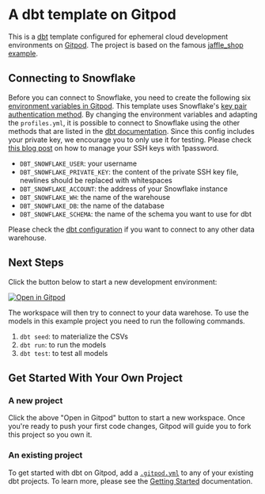 # A dbt template on Gitpod

This is a [dbt](https://www.getdbt.com/) template configured for ephemeral cloud development environments on [Gitpod](https://www.gitpod.io/). The project is based on the famous [jaffle_shop example](https://github.com/dbt-labs/jaffle_shop/).

## Connecting to Snowflake

Before you can connect to Snowflake, you need to create the following six [environment variables in Gitpod](https://gitpod.io/user/variables). This template uses Snowflake's [key pair authentication method](https://docs.snowflake.com/en/user-guide/key-pair-auth). By changing the environment variables and adapting the `profiles.yml`, it is possible to connect to Snowflake using the other methods that are listed in the [dbt documentation](https://docs.getdbt.com/reference/warehouse-setups/snowflake-setup). Since this config includes your private key, we encourage you to only use it for testing. Please check [this blog post](https://www.gitpod.io/blog/signing-git-commits-on-gitpod-with-1-password) on how to manage your SSH keys with 1password.

- `DBT_SNOWFLAKE_USER`: your username
- `DBT_SNOWFLAKE_PRIVATE_KEY`: the content of the private SSH key file, newlines should be replaced with whitespaces
- `DBT_SNOWFLAKE_ACCOUNT`: the address of your Snowflake instance
- `DBT_SNOWFLAKE_WH`: the name of the warehouse
- `DBT_SNOWFLAKE_DB`: the name of the database
- `DBT_SNOWFLAKE_SCHEMA`: the name of the schema you want to use for dbt

Please check the [dbt configuration](https://docs.getdbt.com/reference/profiles.yml) if you want to connect to any other data warehouse.

## Next Steps

Click the button below to start a new development environment:

[![Open in Gitpod](https://gitpod.io/button/open-in-gitpod.svg)](https://gitpod.io/#https://github.com/gitpod-samples/template-dbt-snowflake)

The workspace will then try to connect to your data warehose. To use the models in this example project you need to run the following commands.

1. `dbt seed`: to materialize the CSVs
2. `dbt run`: to run the models
3. `dbt test`: to test all models

## Get Started With Your Own Project

### A new project

Click the above "Open in Gitpod" button to start a new workspace. Once you're ready to push your first code changes, Gitpod will guide you to fork this project so you own it.

### An existing project

To get started with dbt on Gitpod, add a [`.gitpod.yml`](./.gitpod.yml) to any of your existing dbt projects. To learn more, please see the [Getting Started](https://www.gitpod.io/docs/getting-started) documentation.

